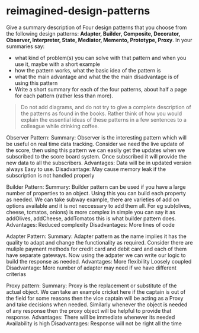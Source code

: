 # reimagined-design-patterns

Give a summary description of Four design patterns that you choose from the following design patterns: **Adapter,  Builder, Composite, Decorator, Observer, Interpreter, State, Mediator, Memento, Prototype, Proxy**. In your summaries say:

- what kind of problem(s) you can solve with that pattern and when you use it, maybe with a short example
- how the pattern works, what the basic idea of the pattern is
- what the main advantage and what the the main disadvantage is of using this pattern
- Write a short summary for each of the four patterns, about half a page for each pattern (rather less than more). 

> Do not add diagrams, and do not try to give a complete description of the patterns as found in the books. Rather think of how you would explain the essential ideas of these patterns in a few sentences to a colleague while drinking coffee.

Observer Pattern:
  Summary:
    Observer is the interesting pattern which will be useful on real time data tracking. Consider we need the live update of the score, then using this pattern we can easily get the updates when we subscribed to the score board system. Once subscribed it will provide the new data to all the subscribers.
  Advantages:
    Data will be in updated version always
    Easy to use.
 Disadvantage:
    May cause memory leak if the subscription is not handled properly

Builder Pattern:
  Summary:
    Builder pattern can be used if you have a large number of properties to an object. Using this you can build each property as needed. We can take subway example, there are varieties of add on options available and it is not neccessary to add them all. For eg sub(olives, cheese, tomatos, onions) is more complex in simple you can say it as addOlives, addCheese, addTomatos this is what builder pattern does.
  Advantages:
    Reduced complexity
  Disadvantages:
    More lines of code
    
 Adapter Pattern:
  Summary:
    Adapter pattern as the name implies it has the quality to adapt and change the functionality as required. Consider there are muliple payment methods for credit card and debit card and each of them have separate gateways. Now using the adpater we can write our logic to build the response as needed.
  Advantages:
    More flexibility
    Loosely coupled
  Disadvantage:
    More number of adapter may need if we have different criterias

 Proxy pattern:
  Summary:
    Proxy is the replacement or substitute of the actual object. We can take an example cricket here if the captain is out of the field for some reasons then the vice captain will be acting as a Proxy and take decisions when needed. Similarly whenever the object is needed of any response then the proxy object will be helpful to provide that response.
  Advantages:
    There will be immediate whenever its needed
    Availability is high
  Disadvantages:
    Response will not be right all the time

